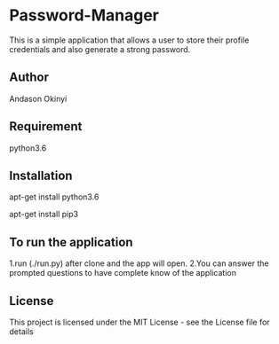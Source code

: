 # Password-Manager

This is a simple  application that allows a user to store their profile credentials and also generate a strong password.

## Author
Andason Okinyi

## Requirement
 python3.6

 ## Installation

 apt-get install python3.6

 apt-get install pip3

 ## To run the application

 1.run (./run.py) after clone and the app will   open.
 2.You can answer the prompted questions to have complete know of the application

 ## License
  This project is licensed under the MIT License - see the License file for details

